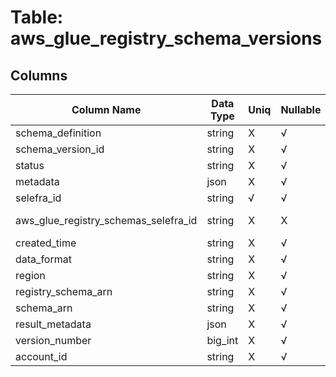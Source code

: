 # Table: aws_glue_registry_schema_versions

## Columns 

|  Column Name   |  Data Type  | Uniq | Nullable | Description | 
|  ----  | ----  | ----  | ----  | ---- | 
| schema_definition | string | X | √ |  | 
| schema_version_id | string | X | √ |  | 
| status | string | X | √ |  | 
| metadata | json | X | √ |  | 
| selefra_id | string | √ | √ | random id | 
| aws_glue_registry_schemas_selefra_id | string | X | X | fk to aws_glue_registry_schemas.selefra_id | 
| created_time | string | X | √ |  | 
| data_format | string | X | √ |  | 
| region | string | X | √ |  | 
| registry_schema_arn | string | X | √ |  | 
| schema_arn | string | X | √ |  | 
| result_metadata | json | X | √ |  | 
| version_number | big_int | X | √ |  | 
| account_id | string | X | √ |  | 


